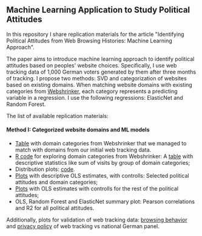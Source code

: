 ## Machine Learning Application to Study Political Attitudes

In this repository I share replication materials for the article "Identifying Political Attitudes from Web Browsing Histories:
Machine Learning Approach".

The paper aims to introduce machine learning approach to identify political attitudes based on peoples' website choices. Specifically, I use web tracking data of 1,000 German voters generated by them after three months of tracking. I propose two methods: SVD and categorization of websites based on existing domains. When matching website domains with existing categories from [Webshrinker](https://webshrinker.com/), each category represents a predicting variable in a regression. I use the following regressions: ElasticNet and Random Forest.

The list of available replication materials:

#### Method I: Categorized website domains and ML models

- [Table](https://github.com/norakirkizh/ml_politics/blob/master/domain_categories-v2.csv) with domain categories from Webshrinker that we managed to match with domains from our initial web tracking data.
- [R code](https://github.com/norakirkizh/ml_politics/blob/master/category_stat.R) for exploring domain categories from Webshrinker: A [table](https://github.com/norakirkizh/ml_politics/blob/master/Sum_of_visits.csv) with descriptive statistics like sum of visits by group of domain categories;
- Distribution plots: [code](https://github.com/norakirkizh/ml_politics/blob/master/distribution_plot.r).
- [Plots](https://github.com/norakirkizh/ml_politics/blob/master/combined.pdf) with descriptive OLS estimates, with controlls: Selected political attitudes and domain categories;
- [Plots](https://github.com/norakirkizh/ml_politics/blob/master/combined_appendix.pdf) with OLS estimates with controlls for the rest of the political attitudes;
- OLS, Random Forest and ElasticNet summary plot: Pearson correlations and R2 for all political attitudes.

Additionally, plots for validation of web tracking data: [browsing behavior](https://github.com/norakirkizh/ml_politics/blob/master/ivw_germany.pdf) and [privacy policy](https://github.com/norakirkizh/ml_politics/blob/master/plot_privacy_noad.pdf) of web tracking vs national German panel.
